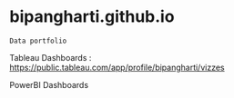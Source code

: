 # bipangharti.github.io
    Data portfolio
  
  
  Tableau Dashboards :
  https://public.tableau.com/app/profile/bipangharti/vizzes
  
  PowerBI Dashboards
